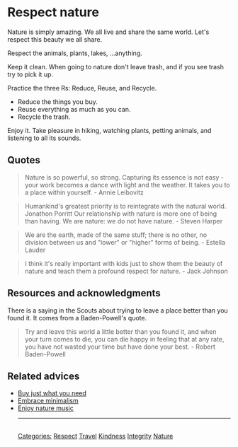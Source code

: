 # Respect nature

Nature is simply amazing. We all live and share the same world. Let's respect this beauty we all share.

Respect the animals, plants, lakes, …anything.

Keep it clean. When going to nature don't leave trash, and if you see trash try to pick it up.

Practice the three Rs: Reduce, Reuse, and Recycle.

- Reduce the things you buy.
- Reuse everything as much as you can.
- Recycle the trash.

Enjoy it. Take pleasure in hiking, watching plants, petting animals, and listening to all its sounds.

## Quotes

> Nature is so powerful, so strong. Capturing its essence is not easy - your work becomes a dance with light and the weather. It takes you to a place within yourself. - Annie Leibovitz

> Humankind's greatest priority is to reintegrate with the natural world.  Jonathon Porritt
Our relationship with nature is more one of being than having.  We are nature: we do not have nature. - Steven Harper

> We are the earth, made of the same stuff; there is no other, no division between us and "lower" or "higher" forms of being. - Estella Lauder

> I think it's really important with kids just to show them the beauty of nature and teach them a profound respect for nature. - Jack Johnson

## Resources and acknowledgments

There is a saying in the Scouts about trying to leave a place better than you found it. It comes from a Baden-Powell's quote.

> Try and leave this world a little better than you found it, and when your turn comes to die, you can die happy in feeling that at any rate, you have not wasted your time but have done your best. - Robert Baden-Powell

## Related advices

- [Buy just what you need](../Buy%20just%20what%20you%20need/index.md)
- [Embrace minimalism](../Embrace%20minimalism/index.md)
- [Enjoy nature music](../Enjoy%20nature%20music/index.md) <hr/><br/>[Categories:](../Categories/index.md) [Respect](../Categories/Respect.md) [Travel](../Categories/Travel.md) [Kindness](../Categories/Kindness.md) [Integrity](../Categories/Integrity.md) [Nature](../Categories/Nature.md)